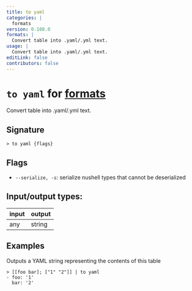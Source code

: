 ```yaml
---
title: to yaml
categories: |
  formats
version: 0.108.0
formats: |
  Convert table into .yaml/.yml text.
usage: |
  Convert table into .yaml/.yml text.
editLink: false
contributors: false
---
```

<!-- This file is automatically generated. Please edit the command in https://github.com/nushell/nushell instead. -->

# `to yaml` for [formats](/commands/categories/formats.md)

<div class='command-title'>Convert table into .yaml&#x2f;.yml text.</div>

## Signature

```> to yaml {flags} ```

## Flags

 -  `--serialize, -s`: serialize nushell types that cannot be deserialized


## Input/output types:

| input | output |
| ----- | ------ |
| any   | string |
## Examples

Outputs a YAML string representing the contents of this table
```nu
> [[foo bar]; ["1" "2"]] | to yaml
- foo: '1'
  bar: '2'

```
